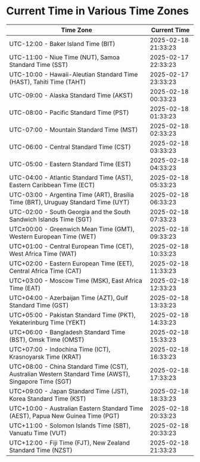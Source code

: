 # Current Time in Various Time Zones

| Time Zone | Current Time |
|-----------|--------------|
| UTC-12:00 - Baker Island Time (BIT) | 2025-02-18 21:33:23 |
| UTC-11:00 - Niue Time (NUT), Samoa Standard Time (SST) | 2025-02-17 22:33:23 |
| UTC-10:00 - Hawaii-Aleutian Standard Time (HAST), Tahiti Time (TAHT) | 2025-02-17 23:33:23 |
| UTC-09:00 - Alaska Standard Time (AKST) | 2025-02-18 00:33:23 |
| UTC-08:00 - Pacific Standard Time (PST) | 2025-02-18 01:33:23 |
| UTC-07:00 - Mountain Standard Time (MST) | 2025-02-18 02:33:23 |
| UTC-06:00 - Central Standard Time (CST) | 2025-02-18 03:33:23 |
| UTC-05:00 - Eastern Standard Time (EST) | 2025-02-18 04:33:23 |
| UTC-04:00 - Atlantic Standard Time (AST), Eastern Caribbean Time (ECT) | 2025-02-18 05:33:23 |
| UTC-03:00 - Argentina Time (ART), Brasília Time (BRT), Uruguay Standard Time (UYT) | 2025-02-18 06:33:23 |
| UTC-02:00 - South Georgia and the South Sandwich Islands Time (SGT) | 2025-02-18 07:33:23 |
| UTC±00:00 - Greenwich Mean Time (GMT), Western European Time (WET) | 2025-02-18 09:33:23 |
| UTC+01:00 - Central European Time (CET), West Africa Time (WAT) | 2025-02-18 10:33:23 |
| UTC+02:00 - Eastern European Time (EET), Central Africa Time (CAT) | 2025-02-18 11:33:23 |
| UTC+03:00 - Moscow Time (MSK), East Africa Time (EAT) | 2025-02-18 12:33:23 |
| UTC+04:00 - Azerbaijan Time (AZT), Gulf Standard Time (GST) | 2025-02-18 13:33:23 |
| UTC+05:00 - Pakistan Standard Time (PKT), Yekaterinburg Time (YEKT) | 2025-02-18 14:33:23 |
| UTC+06:00 - Bangladesh Standard Time (BST), Omsk Time (OMST) | 2025-02-18 15:33:23 |
| UTC+07:00 - Indochina Time (ICT), Krasnoyarsk Time (KRAT) | 2025-02-18 16:33:23 |
| UTC+08:00 - China Standard Time (CST), Australian Western Standard Time (AWST), Singapore Time (SGT) | 2025-02-18 17:33:23 |
| UTC+09:00 - Japan Standard Time (JST), Korea Standard Time (KST) | 2025-02-18 18:33:23 |
| UTC+10:00 - Australian Eastern Standard Time (AEST), Papua New Guinea Time (PGT) | 2025-02-18 20:33:23 |
| UTC+11:00 - Solomon Islands Time (SBT), Vanuatu Time (VUT) | 2025-02-18 20:33:23 |
| UTC+12:00 - Fiji Time (FJT), New Zealand Standard Time (NZST) | 2025-02-18 21:33:23 |
